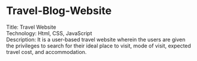 # Travel-Blog-Website
 Title: Travel Website    
 Technology: Html, CSS, JavaScript     
 Description: It is a user-based travel website wherein the users are given the privileges to search for their ideal place to visit, mode of visit, expected travel cost, and accommodation. 
